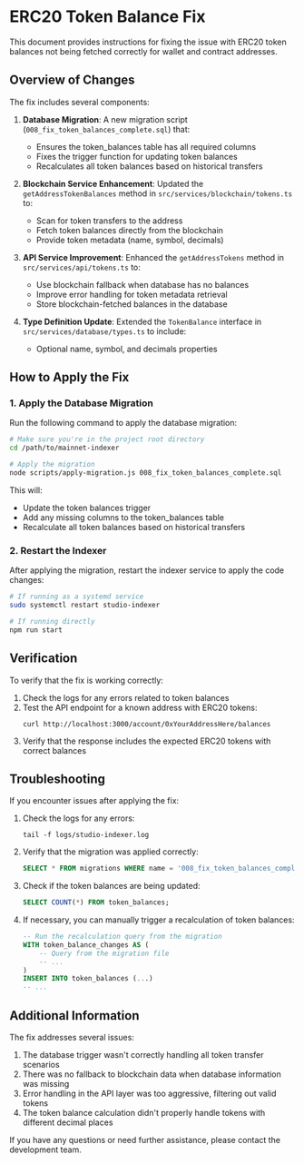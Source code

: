 # ERC20 Token Balance Fix

This document provides instructions for fixing the issue with ERC20 token balances not being fetched correctly for wallet and contract addresses.

## Overview of Changes

The fix includes several components:

1. **Database Migration**: A new migration script (`008_fix_token_balances_complete.sql`) that:
   - Ensures the token_balances table has all required columns
   - Fixes the trigger function for updating token balances
   - Recalculates all token balances based on historical transfers

2. **Blockchain Service Enhancement**: Updated the `getAddressTokenBalances` method in `src/services/blockchain/tokens.ts` to:
   - Scan for token transfers to the address
   - Fetch token balances directly from the blockchain
   - Provide token metadata (name, symbol, decimals)

3. **API Service Improvement**: Enhanced the `getAddressTokens` method in `src/services/api/tokens.ts` to:
   - Use blockchain fallback when database has no balances
   - Improve error handling for token metadata retrieval
   - Store blockchain-fetched balances in the database

4. **Type Definition Update**: Extended the `TokenBalance` interface in `src/services/database/types.ts` to include:
   - Optional name, symbol, and decimals properties

## How to Apply the Fix

### 1. Apply the Database Migration

Run the following command to apply the database migration:

```bash
# Make sure you're in the project root directory
cd /path/to/mainnet-indexer

# Apply the migration
node scripts/apply-migration.js 008_fix_token_balances_complete.sql
```

This will:
- Update the token balances trigger
- Add any missing columns to the token_balances table
- Recalculate all token balances based on historical transfers

### 2. Restart the Indexer

After applying the migration, restart the indexer service to apply the code changes:

```bash
# If running as a systemd service
sudo systemctl restart studio-indexer

# If running directly
npm run start
```

## Verification

To verify that the fix is working correctly:

1. Check the logs for any errors related to token balances
2. Test the API endpoint for a known address with ERC20 tokens:
   ```
   curl http://localhost:3000/account/0xYourAddressHere/balances
   ```
3. Verify that the response includes the expected ERC20 tokens with correct balances

## Troubleshooting

If you encounter issues after applying the fix:

1. Check the logs for any errors:
   ```
   tail -f logs/studio-indexer.log
   ```

2. Verify that the migration was applied correctly:
   ```sql
   SELECT * FROM migrations WHERE name = '008_fix_token_balances_complete.sql';
   ```

3. Check if the token balances are being updated:
   ```sql
   SELECT COUNT(*) FROM token_balances;
   ```

4. If necessary, you can manually trigger a recalculation of token balances:
   ```sql
   -- Run the recalculation query from the migration
   WITH token_balance_changes AS (
       -- Query from the migration file
       -- ...
   )
   INSERT INTO token_balances (...)
   -- ...
   ```

## Additional Information

The fix addresses several issues:

1. The database trigger wasn't correctly handling all token transfer scenarios
2. There was no fallback to blockchain data when database information was missing
3. Error handling in the API layer was too aggressive, filtering out valid tokens
4. The token balance calculation didn't properly handle tokens with different decimal places

If you have any questions or need further assistance, please contact the development team.
